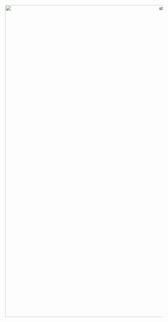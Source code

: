 <!--
**artemas-radik/artemas-radik** is a ✨ _special_ ✨ repository because its `README.md` (this file) appears on your GitHub profile.

Here are some ideas to get you started:

- 🔭 I’m currently working on ...
- 🌱 I’m currently learning ...
- 👯 I’m looking to collaborate on ...
- 🤔 I’m looking for help with ...
- 💬 Ask me about ...
- 📫 How to reach me: ...
- 😄 Pronouns: ...
- ⚡ Fun fact: ...
-->

<p align="center">
  <a href="https://github-readme-stats.vercel.app/api?username=artemas-radik&bg_color=30,e96443,904e95&title_color=fff&text_color=fff&count_private=true&show_icons=true&icon_color=fff">
    <img src="https://github-readme-stats.vercel.app/api?username=artemas-radik&bg_color=30,e96443,904e95&title_color=fff&text_color=fff&count_private=true&show_icons=true&icon_color=fff" width="1000" alt="stats">
  </a>
</p>
